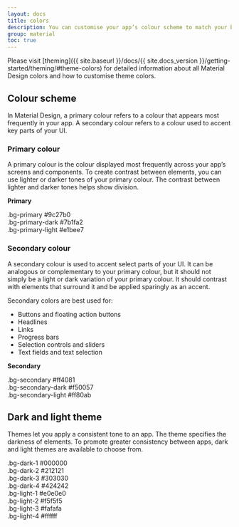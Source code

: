```yaml
---
layout: docs
title: colors
description: You can customise your app’s colour scheme to match your brand colors. Alternatively, you can create an entirely new colour scheme using the Material Design colour palette.
group: material
toc: true
---
```


Please visit [theming]({{ site.baseurl }}/docs/{{ site.docs_version }}/getting-started/theming/#theme-colors) for detailed information about all Material Design colors and how to customise theme colors.

## Colour scheme

In Material Design, a primary colour refers to a colour that appears most frequently in your app. A secondary colour refers to a colour used to accent key parts of your UI.

### Primary colour

A primary colour is the colour displayed most frequently across your app’s screens and components. To create contrast between elements, you can use lighter or darker tones of your primary colour. The contrast between lighter and darker tones helps show division.

<div class="row">
  <div class="col-md-6 mb-4">
    <div class="bg-primary p-3 text-white-primary">
      <p class="mb-5">
        <strong>Primary</strong>
      </p>
      <div class="d-flex justify-content-between">
        <span class="doc-swatch-text">.bg-primary</span>
        <span class="doc-swatch-text">#9c27b0</span>
      </div>
    </div>
    <div class="bg-primary-dark d-flex justify-content-between p-3 text-white-primary">
      <span class="doc-swatch-text">.bg-primary-dark</span>
      <span class="doc-swatch-text">#7b1fa2</span>
    </div>
    <div class="bg-primary-light d-flex justify-content-between p-3 text-dark-primary">
      <span class="doc-swatch-text">.bg-primary-light</span>
      <span class="doc-swatch-text">#e1bee7</span>
    </div>
  </div>
</div>

### Secondary colour

A secondary colour is used to accent select parts of your UI. It can be analogous or complementary to your primary colour, but it should not simply be a light or dark variation of your primary colour. It should contrast with elements that surround it and be applied sparingly as an accent.

Secondary colors are best used for:

- Buttons and floating action buttons
- Headlines
- Links
- Progress bars
- Selection controls and sliders
- Text fields and text selection

<div class="row">
  <div class="col-md-6 mb-4">
    <div class="bg-secondary p-3 text-white-primary">
      <p class="mb-5">
        <strong>Secondary</strong>
      </p>
      <div class="d-flex justify-content-between">
        <span class="doc-swatch-text">.bg-secondary</span>
        <span class="doc-swatch-text">#ff4081</span>
      </div>
    </div>
    <div class="bg-secondary-dark d-flex justify-content-between p-3 text-white-primary">
      <span class="doc-swatch-text">.bg-secondary-dark</span>
      <span class="doc-swatch-text">#f50057</span>
    </div>
    <div class="bg-secondary-light d-flex justify-content-between p-3 text-dark-primary">
      <span class="doc-swatch-text">.bg-secondary-light</span>
      <span class="doc-swatch-text">#ff80ab</span>
    </div>
  </div>
</div>

## Dark and light theme

Themes let you apply a consistent tone to an app. The theme specifies the darkness of elements. To promote greater consistency between apps, dark and light themes are available to choose from.

<div class="row">
  <div class="col-md-6 mb-4">
    <div class="bg-dark-1 d-flex justify-content-between p-3 text-white-primary">
      <span class="doc-swatch-text">.bg-dark-1</span>
      <span class="doc-swatch-text">#000000</span>
    </div>
    <div class="bg-dark-2 d-flex justify-content-between p-3 text-white-primary">
      <span class="doc-swatch-text">.bg-dark-2</span>
      <span class="doc-swatch-text">#212121</span>
    </div>
    <div class="bg-dark-3 d-flex justify-content-between p-3 text-white-primary">
      <span class="doc-swatch-text">.bg-dark-3</span>
      <span class="doc-swatch-text">#303030</span>
    </div>
    <div class="bg-dark-4 d-flex justify-content-between p-3 text-white-primary">
      <span class="doc-swatch-text">.bg-dark-4</span>
      <span class="doc-swatch-text">#424242</span>
    </div>
  </div>
  <div class="col-md-6 mb-4">
    <div class="bg-light-1 d-flex justify-content-between p-3 text-black-primary">
      <span class="doc-swatch-text">.bg-light-1</span>
      <span class="doc-swatch-text">#e0e0e0</span>
    </div>
    <div class="bg-light-2 d-flex justify-content-between p-3 text-black-primary">
      <span class="doc-swatch-text">.bg-light-2</span>
      <span class="doc-swatch-text">#f5f5f5</span>
    </div>
    <div class="bg-light-3 d-flex justify-content-between p-3 text-black-primary">
      <span class="doc-swatch-text">.bg-light-3</span>
      <span class="doc-swatch-text">#fafafa</span>
    </div>
    <div class="bg-light-4 d-flex justify-content-between p-3 text-black-primary">
      <span class="doc-swatch-text">.bg-light-4</span>
      <span class="doc-swatch-text">#ffffff</span>
    </div>
  </div>
</div>